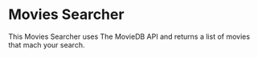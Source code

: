 <h1>Movies Searcher</h1>

<p>This Movies Searcher uses The MovieDB API and returns a list of movies that mach your search.</p>